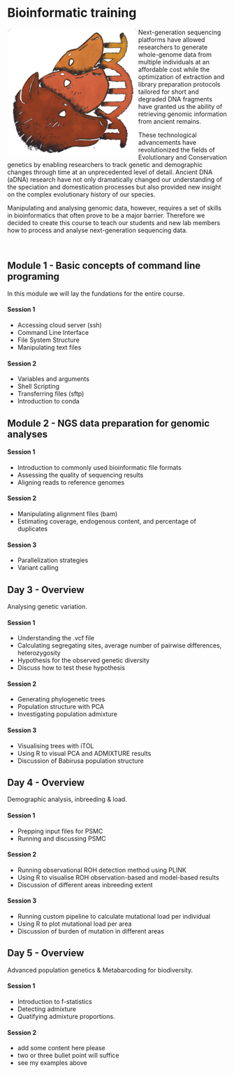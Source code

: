 # Bioinformatic training

<img align="left" width="300" src=./IM/LabLogo.png alt="Lab-Logo" />
Next-generation sequencing platforms have allowed researchers to generate whole-genome data from multiple individuals at an affordable cost while the optimization of extraction and library preparation protocols tailored for short and degraded DNA fragments have granted us the ability of retrieving genomic information from ancient remains. 

These technological advancements have revolutionized the fields of Evolutionary and Conservation genetics by enabling researchers to track genetic and demographic changes through time at an unprecedented level of detail. Ancient DNA (aDNA) research have not only dramatically changed our understanding of the speciation and domestication processes but also provided new insight on the complex evolutionary history of our species. 

Manipulating and analysing genomic data, however, requires a set of skills in bioinformatics that often prove to be a major barrier. Therefore we decided to create this course to teach our students and new lab members how to process and analyse next-generation sequencing data.

<br clear="left"/>

## Module 1 - Basic concepts of command line programing
In this module we will lay the fundations for the entire course. 

#### Session 1
- Accessing cloud server (ssh)
- Command Line Interface
- File System Structure
- Manipulating text files

#### Session 2
- Variables and arguments
- Shell Scripting
- Transferring files (sftp)
- Introduction to conda


## Module 2 - NGS data preparation for genomic analyses


#### Session 1
- Introduction to commonly used bioinformatic file formats
- Assessing the quality of sequencing results
- Aligning reads to reference genomes

#### Session 2
- Manipulating alignment files (bam)
- Estimating coverage, endogenous content, and percentage of duplicates

#### Session 3
- Parallelization strategies
- Variant calling

## Day 3 - Overview
Analysing genetic variation.

#### Session 1
- Understanding the .vcf file
- Calculating segregating sites, average number of pairwise differences, heterozygosity
- Hypothesis for the observed genetic diversity
- Discuss how to test these hypothesis

#### Session 2
- Generating phylogenetic trees
- Population structure with PCA
- Investigating population admixture

#### Session 3
- Visualising trees with iTOL
- Using R to visual PCA and ADMIXTURE results
- Discussion of Babirusa population structure

## Day 4 - Overview
Demographic analysis, inbreeding & load.

#### Session 1
- Prepping input files for PSMC
- Running and discussing PSMC

#### Session 2
- Running observational ROH detection method using PLINK
- Using R to visualise ROH observation-based and model-based results
- Discussion of different areas inbreeding extent

#### Session 3
- Running custom pipeline to calculate mutational load per individual
- Using R to plot mutational load per area
- Discussion of burden of mutation in different areas

## Day 5 - Overview
Advanced population genetics & Metabarcoding for biodiversity.

#### Session 1
- Introduction to f-statistics
- Detecting admixture
- Quatifying admixture proportions.

#### Session 2
- add some content here please
- two or three bullet point will suffice
- see my examples above

